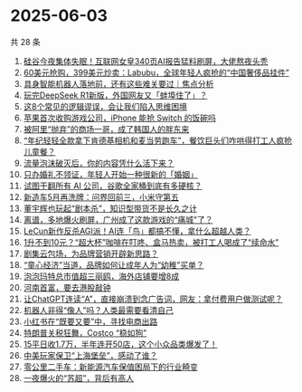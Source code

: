 # 2025-06-03

共 28 条

<!-- BEGIN 36KR -->
<!-- 最后更新时间 2025-06-03 02:36:26 +0800 -->
1. [硅谷今夜集体失眠！互联网女皇340页AI报告猛料刷屏，大佬熬夜头秃](https://36kr.com/p/3318933360617993)
1. [60美元抢购，399美元炒卖：Labubu，全球年轻人疯抢的“中国奢侈品挂件”](https://36kr.com/p/3318135854131465)
1. [具身智能机器人落地前，还有这些难关要过｜焦点分析](https://36kr.com/p/3314870949930760)
1. [玩完DeepSeek R1新版，外国网友又「蚌埠住了」？](https://36kr.com/p/3317413990181378)
1. [这8个常见的逻辑谬误，会让我们陷入思维困境](https://36kr.com/p/3286828038038406)
1. [苹果首次收购游戏公司，iPhone 能抢 Switch 的饭碗吗](https://36kr.com/p/3317417352734985)
1. [被阿里“抛弃”的商场一哥，成了韩国人的胖东来](https://36kr.com/p/3317444924549381)
1. [“年纪轻轻全款拿下肯德基相机和麦当劳跑车”，餐饮巨头们咋哄得打工人疯抢儿童餐？](https://36kr.com/p/3317443886442759)
1. [流量泡沫破灭后，你的内容凭什么活下来？](https://36kr.com/p/3315069107153152)
1. [只办婚礼不领证，年轻人开始一种很新的「婚姻」](https://36kr.com/p/3314799948867589)
1. [试图干翻所有 AI 公司，谷歌全家桶到底有多硬核？](https://36kr.com/p/3316616194599425)
1. [新造车5月再洗牌：问界回前三，小米守第五](https://36kr.com/p/3318670729439493)
1. [董宇辉也玩起“剧本杀”，知识型带货不是长久之计](https://36kr.com/p/3317820828248581)
1. [离谱，多地爆火刷屏，广州成了这款游戏的“痛城”了？](https://36kr.com/p/3317997596568066)
1. [LeCun新作反杀AGI派！AI连「鸟」都搞不懂，拿什么超越人类？](https://36kr.com/p/3318933132044549)
1. [1升不到10元？“超大杯”咖啡在叮咚、盒马热卖，被打工人喝成了“续命水”](https://36kr.com/p/3318621239437572)
1. [剧集云包场，为品牌营销开辟新思路？](https://36kr.com/p/3317972628531721)
1. [“童心经济”当道，品牌如何让成年人为“幼稚”买单？](https://36kr.com/p/3318712635140608)
1. [泡泡玛特总市值超三丽鸥，海外店铺要增8成](https://36kr.com/p/3318621348915716)
1. [河南首富，要去港股敲钟](https://36kr.com/p/3318742948342278)
1. [让ChatGPT连读“A”，直接崩溃到念广告词，网友：拿付费用户做测试呢？](https://36kr.com/p/3318840226441474)
1. [机器人非得“像人”吗？人类最需要看清自己](https://36kr.com/p/3317398701681160)
1. [小红书在“既要又要”中，寻找电商出路](https://36kr.com/p/3313003266188546)
1. [特朗普关税狂舞，Costco “稳如狗”](https://36kr.com/p/3317823453014535)
1. [15平日收1.7万，半年连开50店，这个小众品类爆发了！](https://36kr.com/p/3318673967720713)
1. [中美玩家保卫“上海堡垒”，感动了谁？](https://36kr.com/p/3317561187363072)
1. [零公里二手车：新能源汽车保值困局下的行业畸变](https://36kr.com/p/3317446822963456)
1. [一夜爆火的“苏超”，背后有高人](https://36kr.com/p/3317408916891908)
<!-- END 36KR -->